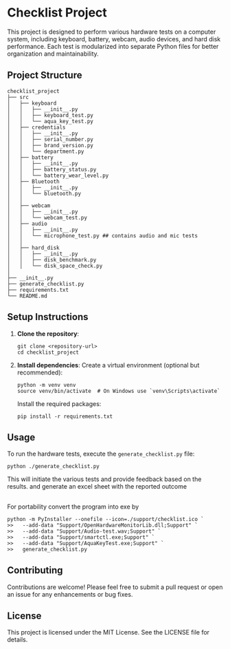 # Checklist Project

This project is designed to perform various hardware tests on a computer system, including keyboard, battery, webcam, audio devices, and hard disk performance. Each test is modularized into separate Python files for better organization and maintainability.

## Project Structure

```
checklist_project
├── src
│   ├── keyboard
│   │   ├── __init__.py
│   │   ├── keyboard_test.py
│   │   └── aqua_key_test.py
│   ├── credentials
│   │   ├── __init__.py
│   │   ├── serial_number.py
│   │   ├── brand_version.py
│   │   └── department.py
│   ├── battery
│   │   ├── __init__.py
│   │   ├── battery_status.py
│   │   └── battery_wear_level.py
│   ├── Bluetooth
│   │   ├── __init__.py
│   │   └── bluetooth.py   
│   │   
│   ├── webcam
│   │   ├── __init__.py
│   │   └── webcam_test.py
│   ├── audio
│   │   ├── __init__.py
│   │   └── microphone_test.py ## contains audio and mic tests
│   │   
│   ├── hard_disk
│   │   ├── __init__.py
│   │   ├── disk_benchmark.py
│   │   └── disk_space_check.py
│   
├── __init__.py
├── generate_checklist.py
├── requirements.txt
└── README.md
```

## Setup Instructions

1. **Clone the repository**:
   ```
   git clone <repository-url>
   cd checklist_project
   ```

2. **Install dependencies**:
   Create a virtual environment (optional but recommended):
   ```
   python -m venv venv
   source venv/bin/activate  # On Windows use `venv\Scripts\activate`
   ```

   Install the required packages:
   ```
   pip install -r requirements.txt
   ```

## Usage

To run the hardware tests, execute the `generate_checklist.py` file:
```
python ./generate_checklist.py
```

This will initiate the various tests and provide feedback based on the results. and generate an excel sheet with the reported outcome

##

For portability convert the program into exe by 

```
python -m PyInstaller --onefile --icon=./support/checklist.ico `
>>   --add-data "Support/OpenHardwareMonitorLib.dll;Support" `
>>   --add-data "Support/Audio-test.wav;Support" `
>>   --add-data "Support/smartctl.exe;Support" `
>>   --add-data "Support/AquaKeyTest.exe;Support" `
>>   generate_checklist.py
```
## Contributing

Contributions are welcome! Please feel free to submit a pull request or open an issue for any enhancements or bug fixes.

## License

This project is licensed under the MIT License. See the LICENSE file for details.